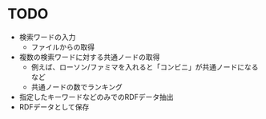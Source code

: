 # TODO
- 検索ワードの入力 
	- ファイルからの取得
- 複数の検索ワードに対する共通ノードの取得
	- 例えば、ローソン/ファミマを入れると「コンビニ」が共通ノードになるなど
	- 共通ノードの数でランキング
- 指定したキーワードなどのみでのRDFデータ抽出
- RDFデータとして保存
